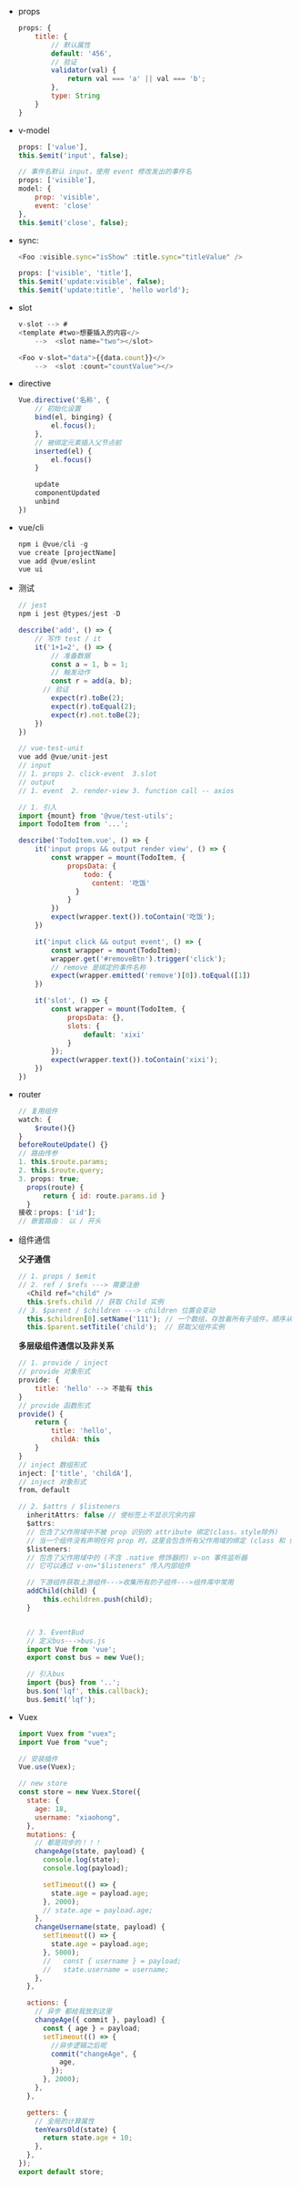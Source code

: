 - props

  ```javascript
  props: {
      title: {
          // 默认属性
          default: '456',
          // 验证
          validator(val) {
              return val === 'a' || val === 'b';
          },
          type: String
      }
  }
  ```
  
- v-model

  ```javascript
  props: ['value'],
  this.$emit('input', false);
  
  // 事件名默认 input，使用 event 修改发出的事件名
  props: ['visible'],
  model: {
      prop: 'visible',
      event: 'close'
  },
  this.$emit('close', false);
  
- sync:
  
    ```javascript
    <Foo :visible.sync="isShow" :title.sync="titleValue" />
    
    props: ['visible', 'title'],
    this.$emit('update:visible', false);
    this.$emit('update:title', 'hello world');
    ```
    
- slot

  ```javascript
  v-slot --> #
  <template #two>想要插入的内容</>
      -->  <slot name="two"></slot>
  
  <Foo v-slot="data">{{data.count}}</>
      -->  <slot :count="countValue"></>
  ```

- directive

  ```javascript
  Vue.directive('名称', {
      // 初始化设置
      bind(el, binging) {
          el.focus();
      },
      // 被绑定元素插入父节点前
      inserted(el) {
          el.focus()
      }
  
      update
      componentUpdated
      unbind
  })
  ```

- vue/cli

  ```javascript
  npm i @vue/cli -g
  vue create [projectName]
  vue add @vue/eslint
  vue ui
  ```

- 测试

  ```javascript
  // jest
  npm i jest @types/jest -D
  
  describe('add', () => {
      // 写作 test / it
      it('1+1=2', () => {
          // 准备数据
          const a = 1, b = 1;
          // 触发动作
          const r = add(a, b);
  		// 验证
          expect(r).toBe(2);
          expect(r).toEqual(2);
          expect(r).not.toBe(2);
      })
  })
  
  // vue-test-unit
  vue add @vue/unit-jest
  // input
  // 1. props 2. click-event  3.slot
  // output
  // 1. event  2. render-view 3. function call -- axios
  
  // 1. 引入
  import {mount} from '@vue/test-utils';
  import TodoItem from '...';
  
  describe('TodoItem.vue', () => {
      it('input props && output render view', () => {
          const wrapper = mount(TodoItem, {
              propsData: {
                  todo: {
                  	content: '吃饭'
              	}
              }
          })
          expect(wrapper.text()).toContain('吃饭');
      })
  
      it('input click && output event', () => {
          const wrapper = mount(TodoItem);
          wrapper.get('#removeBtn').trigger('click');
          // remove 是绑定的事件名称
          expect(wrapper.emitted('remove')[0]).toEqual([1])
      })
  
      it('slot', () => {
          const wrapper = mount(TodoItem, {
              propsData: {},
              slots: {
                  default: 'xixi'
              }
          });
          expect(wrapper.text()).toContain('xixi');
      })
  })
  ```

- router

  ```javascript
  // 复用组件
  watch: {
      $route(){}
  }
  beforeRouteUpdate() {}
  // 路由传参
  1. this.$route.params;
  2. this.$route.query;
  3. props: true;
  	props(route) {
  		return { id: route.params.id }  
  	}
  接收：props: ['id'];
  // 嵌套路由： 以 / 开头
  ```

- 组件通信

  **父子通信**

  ```javascript
  // 1. props / $emit
  // 2. ref / $refs ---> 需要注册
  	<Child ref="child" />
  	this.$refs.child // 获取 Child 实例
  // 3. $parent / $children ---> children 位置会变动
  	this.$children[0].setName('111'); // 一个数组，存放着所有子组件，顺序从上到下
  	this.$parent.setTitile('child');  // 获取父组件实例
  ```
  **多层级组件通信以及非关系**

  ```javascript
  // 1. provide / inject
  // provide 对象形式
  provide: {
      title: 'hello' --> 不能有 this
  }
  // provide 函数形式
  provide() {
      return {
          title: 'hello',
          childA: this
      }
  }
  // inject 数组形式
  inject: ['title', 'childA'],
  // inject 对象形式
  from、default
  ```

  ```javascript
  // 2. $attrs / $listeners
    inheritAttrs: false // 使标签上不显示冗余内容
    $attrs: 
    // 包含了父作用域中不被 prop 识别的 attribute 绑定(class、style除外)
    // 当一个组件没有声明任何 prop 时，这里会包含所有父作用域的绑定 (class 和 style 除外)，并且可以通过 v-bind="$attrs" 传入内部组件
    $listeners:
    // 包含了父作用域中的 (不含 .native 修饰器的) v-on 事件监听器
    // 它可以通过 v-on="$listeners" 传入内部组件
  
    // 下游组件获取上游组件--->收集所有的子组件--->组件库中常用
    addChild(child) {
        this.echildren.push(child);
    }
  
  
    // 3. EventBud
    // 定义bus--->bus.js
    import Vue from 'vue';
    export const bus = new Vue();
  
    // 引入bus
    import {bus} from '..';
    bus.$on('lqf', this.callback);
    bus.$emit('lqf');
  ```

- Vuex

  ```javascript
  import Vuex from "vuex";
  import Vue from "vue";
  
  // 安装插件
  Vue.use(Vuex);
  
  // new store
  const store = new Vuex.Store({
    state: {
      age: 18,
      username: "xiaohong",
    },
    mutations: {
      // 都是同步的！！！
      changeAge(state, payload) {
        console.log(state);
        console.log(payload);
  
        setTimeout(() => {
          state.age = payload.age;
        }, 2000);
        // state.age = payload.age;
      },
      changeUsername(state, payload) {
        setTimeout(() => {
          state.age = payload.age;
        }, 5000);
        //   const { username } = payload;
        //   state.username = username;
      },
    },
  
    actions: {
      // 异步 都给我放到这里
      changeAge({ commit }, payload) {
        const { age } = payload;
        setTimeout(() => {
          //异步逻辑之后呢
          commit("changeAge", {
            age,
          });
        }, 2000);
      },
    },
  
    getters: {
      // 全局的计算属性
      tenYearsOld(state) {
        return state.age + 10;
      },
    },
  });
  export default store;
  
  ```
